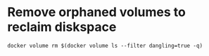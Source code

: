 # Remove orphaned volumes to reclaim diskspace

```
docker volume rm $(docker volume ls --filter dangling=true -q)
```

